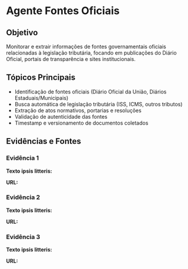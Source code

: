 # Agente Fontes Oficiais

## Objetivo
Monitorar e extrair informações de fontes governamentais oficiais relacionadas à legislação tributária, focando em publicações do Diário Oficial, portais de transparência e sites institucionais.

## Tópicos Principais
- Identificação de fontes oficiais (Diário Oficial da União, Diários Estaduais/Municipais)
- Busca automática de legislação tributária (ISS, ICMS, outros tributos)
- Extração de atos normativos, portarias e resoluções
- Validação de autenticidade das fontes
- Timestamp e versionamento de documentos coletados

## Evidências e Fontes
### Evidência 1
**Texto ipsis litteris:**


**URL:**


### Evidência 2
**Texto ipsis litteris:**


**URL:**


### Evidência 3
**Texto ipsis litteris:**


**URL:**
